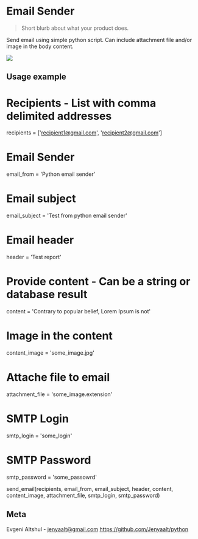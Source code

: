 # Email Sender
> Short blurb about what your product does.

Send email using simple python script.
Can include attachment file and/or image in the body content.

![](header.png)

## Usage example

# Recipients - List with comma delimited addresses
recipients = ['recipient1@gmail.com', 'recipient2@gmail.com']

# Email Sender
email_from = 'Python email sender'

# Email subject
email_subject = 'Test from python email sender'

# Email header
header = 'Test report'

# Provide content - Can be a string or database result
content = 'Contrary to popular belief, Lorem Ipsum is not'

# Image in the content
content_image = 'some_image.jpg'

# Attache file to email
attachment_file = 'some_image.extension'

# SMTP Login
smtp_login = 'some_login'

# SMTP Password
smtp_password = 'some_passowrd'

send_email(recipients, email_from, email_subject, header, content, content_image, attachment_file, smtp_login, smtp_password)

## Meta

Evgeni Altshul - jenyaalt@gmail.com
https://github.com/Jenyaalt/python
